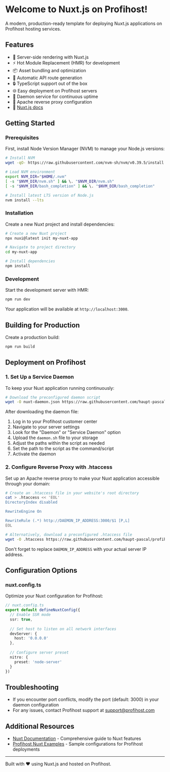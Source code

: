 # Welcome to Nuxt.js on Profihost!

A modern, production-ready template for deploying Nuxt.js applications on Profihost hosting services.

## Features

- 🚀 Server-side rendering with Nuxt.js
- ⚡️ Hot Module Replacement (HMR) for development
- 📦 Asset bundling and optimization
- 🔄 Automatic API route generation
- 🔒 TypeScript support out of the box
- 🌐 Easy deployment on Profihost servers
- 🔄 Daemon service for continuous uptime
- 🔀 Apache reverse proxy configuration
- 📖 [Nuxt.js docs](https://nuxt.com/docs)

## Getting Started

### Prerequisites

First, install Node Version Manager (NVM) to manage your Node.js versions:

```bash
# Install NVM
wget -qO- https://raw.githubusercontent.com/nvm-sh/nvm/v0.39.5/install.sh | bash

# Load NVM environment
export NVM_DIR="$HOME/.nvm"
[ -s "$NVM_DIR/nvm.sh" ] && \. "$NVM_DIR/nvm.sh"
[ -s "$NVM_DIR/bash_completion" ] && \. "$NVM_DIR/bash_completion"

# Install latest LTS version of Node.js
nvm install --lts
```

### Installation

Create a new Nuxt project and install dependencies:

```bash
# Create a new Nuxt project
npx nuxi@latest init my-nuxt-app

# Navigate to project directory
cd my-nuxt-app

# Install dependencies
npm install
```

### Development

Start the development server with HMR:

```bash
npm run dev
```

Your application will be available at `http://localhost:3000`.

## Building for Production

Create a production build:

```bash
npm run build
```

## Deployment on Profihost

### 1. Set Up a Service Daemon

To keep your Nuxt application running continuously:

```bash
# Download the preconfigured daemon script
wget -O nuxt-daemon.json https://raw.githubusercontent.com/haupt-pascal/profihost-nuxt/main/daemon.sh
```

After downloading the daemon file:

1. Log in to your Profihost customer center
2. Navigate to your server settings
3. Look for the "Daemon" or "Service Daemon" option
4. Upload the `daemon.sh` file to your storage
5. Adjust the paths within the script as needed
6. Set the path to the script as the command/script
7. Activate the daemon

### 2. Configure Reverse Proxy with .htaccess

Set up an Apache reverse proxy to make your Nuxt application accessible through your domain:

```bash
# Create an .htaccess file in your website's root directory
cat > .htaccess << 'EOL'
DirectoryIndex disabled

RewriteEngine On

RewriteRule (.*) http://DAEMON_IP_ADDRESS:3000/$1 [P,L]
EOL

# Alternatively, download a preconfigured .htaccess file
wget -O .htaccess https://raw.githubusercontent.com/haupt-pascal/profihost-nuxt/main/.htaccess
```

Don't forget to replace `DAEMON_IP_ADDRESS` with your actual server IP address.

## Configuration Options

### nuxt.config.ts

Optimize your Nuxt configuration for Profihost:

```typescript
// nuxt.config.ts
export default defineNuxtConfig({
  // Enable SSR mode
  ssr: true,
  
  // Set host to listen on all network interfaces
  devServer: {
    host: '0.0.0.0'
  },
  
  // Configure server preset
  nitro: {
    preset: 'node-server'
  }
})
```

## Troubleshooting

- If you encounter port conflicts, modify the port (default: 3000) in your daemon configuration
- For any issues, contact Profihost support at support@profihost.com

## Additional Resources

- [Nuxt Documentation](https://nuxt.com/docs) - Comprehensive guide to Nuxt features
- [Profihost Nuxt Examples](https://github.com/haupt-pascal/profihost-nuxt) - Sample configurations for Profihost deployments

---

Built with ❤️ using Nuxt.js and hosted on Profihost.
